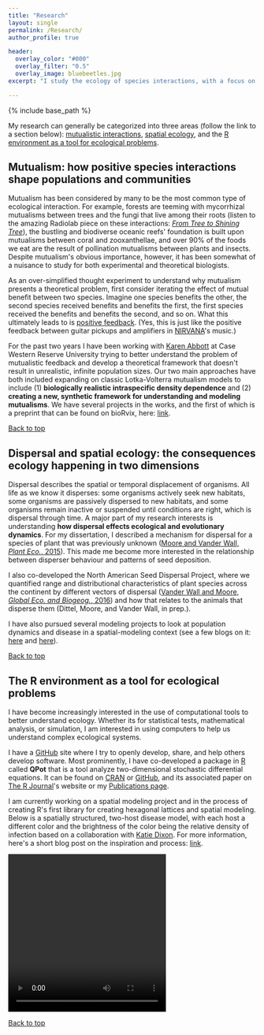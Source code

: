 ```yaml
---
title: "Research"
layout: single
permalink: /Research/
author_profile: true

header:
  overlay_color: "#000"
  overlay_filter: "0.5"
  overlay_image: bluebeetles.jpg
excerpt: "I study the ecology of species interactions, with a focus on both  positive species interactions and species interactions across space . . ."

---
```

<a name="top"></a>

{% include base_path %}

My research can generally be categorized into three areas (follow the link to a section below)&#58; [mutualistic interactions](#mutualism), [spatial ecology](#space), and the [R environment as a tool for ecological problems](#REnv).

<a name="mutualism"></a>

## Mutualism&#58; how positive species interactions shape populations and communities
Mutualism has been considered by many to be the most common type of ecological interaction.  For example, forests are teeming with mycorrhizal mutualisms between trees and the fungi that live among their roots (listen to the amazing Radiolab piece on these interactions&#58; [*From Tree to Shining Tree*](http://www.radiolab.org/story/from-tree-to-shining-tree/)), the bustling and biodiverse oceanic reefs' foundation is built upon mutualisms between coral and zooxanthellae, and over 90% of the foods we eat are the result of pollination mutualisms between plants and insects.  Despite mutualism's obvious importance, however, it has been somewhat of a nuisance to study for both experimental and theoretical biologists.

As an over-simplified thought experiment to understand why mutualism presents a theoretical problem, first consider iterating the effect of mutual benefit between two species.  Imagine one species benefits the other, the second species received benefits and benefits the first, the first species received the benefits and benefits the second, and so on.  What this ultimately leads to is [positive feedback](https://en.wikipedia.org/wiki/Positive_feedback).  (Yes, this is just like the positive feedback between guitar pickups and amplifiers in [NIRVANA](https://youtu.be/i0g8toTz-ek?t=14)'s music.)

For the past two years I have been working with [Karen Abbott](http://case.edu/artsci/biol/abbottlab/Home.html) at Case Western Reserve University trying to better understand the problem of mutualistic feedback and develop a theoretical framework that doesn't result in unrealistic, infinite population sizes.  Our two main approaches have both included expanding on classic Lotka-Volterra mutualism models to include (1) **biologically realistic intraspecific density dependence** and (2) **creating a new, synthetic framework for understanding and modeling mutualisms**.  We have several projects in the works, and the first of which is a preprint that can be found on bioRvix, here: [link](http://biorxiv.org/content/early/2017/02/13/108175).

[Back to top](#top)

<a name="space"></a>

## Dispersal and spatial ecology&#58; the consequences ecology happening in two dimensions
Dispersal describes the spatial or temporal displacement of organisms.  All life as we know it disperses: some organisms actively seek new habitats, some organisms are passively dispersed to new habitats, and some organisms remain inactive or suspended until conditions are right, which is dispersal through time.  A major part of my research interests is understanding **how dispersal effects ecological and evolutionary dynamics**.  For my dissertation, I described a mechanism for dispersal for a species of plant that was previously unknown ([Moore and Vander Wall, *Plant Eco.*, 2015](/Publications)).  This made me become more interested in the relationship between disperser behaviour and patterns of seed deposition.

I also co-developed the North American Seed Dispersal Project, where we quantified range and distributional characteristics of plant species across the continent by different vectors of dispersal ([Vander Wall and Moore, <i>Global Eco. and Biogeog.</i>, 2016](/Publications)) and how that relates to the animals that disperse them (Dittel, Moore, and Vander Wall, in prep.).

I have also pursued several modeling projects to look at population dynamics and disease in a spatial-modeling context (see a few blogs on it: [here](/Hexagons) and [here](/DynamicHexagonsInR)).

[Back to top](#top)

<a name="REnv"></a>

## The R environment as a tool for ecological problems
I have become increasingly interested in the use of computational tools to better understand ecology.  Whether its for statistical tests, mathematical analysis, or simulation, I am interested in using computers to help us understand complex ecological systems.

I have a [GitHub](https://github.com/dispersing) site where I try to openly develop, share, and help others develop software.  Most prominently, I have co-developed a package in [R](https://www.r-project.org) called **QPot** that is a tool analyze two-dimensional stochastic differential equations.  It can be found on [CRAN](https://cran.r-project.org/web/packages/QPot/index.html) or [GitHub](https://github.com/bmarkslash7/QPot), and its associated paper on [The R Journal](https://journal.r-project.org/archive/2016-2/)'s website or my [Publications page](/Publications).

I am currently working on a spatial modeling project and in the process of creating R's first library for creating hexagonal lattices and spatial modeling.  Below is a spatially structured, two-host disease model, with each host a different color and the brightness of the color being the relative density of infection based on a collaboration with [Katie Dixon](http://katherinedixon.weebly.com/). For more information, here's a short blog post on the inspiration and process: [link](/Hexagons).

<video width="320" height="320" controls>
    <source src="/images/hex_r5.mp4" type="video/mp4">
</video>

[Back to top](#top)
